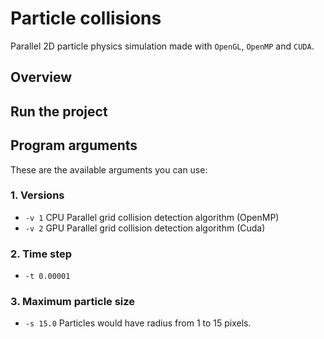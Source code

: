 # Particle collisions
Parallel 2D particle physics simulation made with `OpenGL`, `OpenMP` and `CUDA`. 

## Overview

## Run the project

## Program arguments
These are the available arguments you can use:
### 1. Versions
- `-v 1` CPU Parallel grid collision detection algorithm (OpenMP)
- `-v 2` GPU Parallel grid collision detection algorithm (Cuda)
### 2. Time step
- `-t 0.00001` 
### 3. Maximum particle size
- `-s 15.0` Particles would have radius from 1 to 15 pixels.

